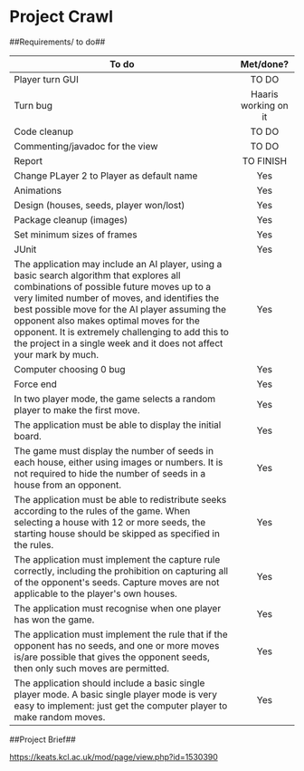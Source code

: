 # Project Crawl #

##Requirements/ to do##

| To do                | Met/done?           |
| -------------------------- |:--------------:| 
|Player turn GUI	| TO DO |
|Turn bug	| Haaris working on it |
|Code cleanup | TO DO |
|Commenting/javadoc for the view | TO DO |
|Report | TO FINISH |
|Change PLayer 2 to Player as default name | Yes |
|Animations | Yes |
|Design (houses, seeds, player won/lost)	| Yes |
|Package cleanup (images) | Yes |
|Set minimum sizes of frames | Yes |
|JUnit	| Yes |
|The application may include an AI player, using a basic search algorithm that explores all combinations of possible future moves up to a very limited number of moves, and identifies the best possible move for the AI player assuming the opponent also makes optimal moves for the opponent. It is extremely challenging to add this to the project in a single week and it does not affect your mark by much.| Yes |
| Computer choosing 0 bug | Yes  |
| Force end | Yes |
| In two player mode, the game selects a random player to make the first move.  | Yes |
| The application must be able to display the initial board. | Yes |
| The game must display the number of seeds in each house, either using images or numbers. It is not required to hide the number of seeds in a house from an opponent. | Yes |
| The application must be able to redistribute seeks according to the rules of the game. When selecting a house with 12 or more seeds, the starting house should be skipped as specified in the rules. | Yes |
| The application must implement the capture rule correctly, including the prohibition on capturing all of the opponent's seeds. Capture moves are not applicable to the player's own houses. | Yes |
| The application must recognise when one player has won the game. | Yes |
| The application must implement the rule that if the opponent has no seeds, and one or more moves is/are possible that gives the opponent seeds, then only such moves are permitted. |  Yes |
|The application should include a basic single player mode. A basic single player mode is very easy to implement: just get the computer player to make random moves.| Yes |


##Project Brief##

https://keats.kcl.ac.uk/mod/page/view.php?id=1530390
